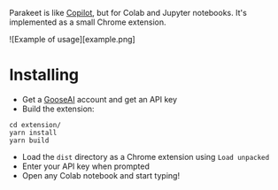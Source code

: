 Parakeet is like [Copilot](https://copilot.github.com/), but for Colab and Jupyter notebooks. It's implemented as a small Chrome extension.

![Example of usage][example.png]

# Installing

* Get a [GooseAI](https://goose.ai/) account and get an API key
* Build the extension:

```
cd extension/
yarn install
yarn build
```

* Load the `dist` directory as a Chrome extension using `Load unpacked`
* Enter your API key when prompted
* Open any Colab notebook and start typing!